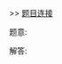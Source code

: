 \>\> [题目连接](https://leetcode.com/explore/featured/card/april-leetcoding-challenge-2021/593/week-1-april-1st-april-7th/3693/)

题意: 

解答: 
